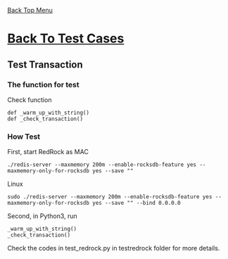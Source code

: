 [Back Top Menu](../README.md) 

# [Back To Test Cases](test_en.md)

## Test Transaction

### The function for test

Check function
```
def _warm_up_with_string()
def _check_transaction()
```

### How Test
First, start RedRock as
MAC
```
./redis-server --maxmemory 200m --enable-rocksdb-feature yes --maxmemory-only-for-rocksdb yes --save ""
```
Linux
```
sudo ./redis-server --maxmemory 200m --enable-rocksdb-feature yes --maxmemory-only-for-rocksdb yes --save "" --bind 0.0.0.0
```
Second, in Python3, run
```
_warm_up_with_string()
_check_transaction()
```

Check the codes in test_redrock.py in testredrock folder for more details.